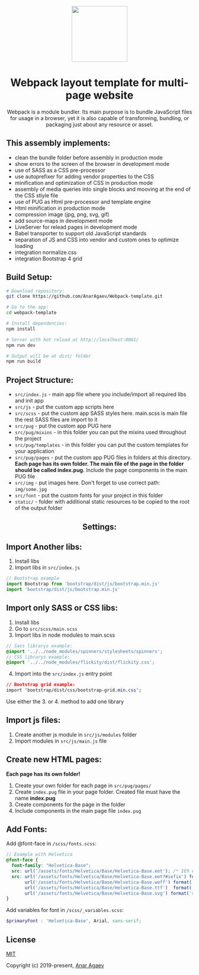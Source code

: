 <div align="center">
  <img width="150" height="150" src="https://webpack.js.org/assets/icon-square-big.svg">
  <h1>Webpack layout template for multi-page website</h1>
  <p>
    Webpack is a module bundler. Its main purpose is to bundle JavaScript files for usage in a browser, yet it is also capable of transforming, bundling, or packaging just about any resource or asset.
  </p>
</div>

## This assembly implements:

- clean the bundle folder before assembly in production mode
- show errors to the screen of the browser in development mode
- use of SASS as a CSS pre-processor
- use autoprefixer for adding vendor properties to the CSS
- minification and optimization of CSS in production mode
- assembly of media queries into single blocks and mooving at the end of the CSS stlyle file
- use of PUG as Html pre-processor and template engine
- Html minification in production mode
- compression image (jpg, png, svg, gif)
- add source-maps in development mode
- LiveServer for relead pages in development mode
- Babel transporter to support old JavaScript standards
- separation of JS and CSS into vendor and custom ones to optimize loading
- integration normalize.css
- integration  Bootstrap 4 grid

## Build Setup:

``` bash
# Download repository:
git clone https://github.com/AnarAgaev/Webpack-template.git

# Go to the app:
cd webpack-template

# Install dependencies:
npm install

# Server with hot reload at http://localhost:8081/
npm run dev

# Output will be at dist/ folder
npm run build
```

## Project Structure:

* `src/index.js` - main app file where you include/import all required libs and init app
* `src/js` - put the custom app scripts here
* `src/scss` - put the custom app SASS styles here. main.scss is main file the rest SASS files are import to it
* `src/pug` - put the custom app PUG here
* `src/pug/mixins` - in this folder you can put the mixins used throughout the project
* `src/pug/templates` - in this folder you can put the custom templates for your application
* `src/pug/pages` - put the custom app PUG files in folders at this directory. **Each page has its own folder. The main file of the page in the folder should be called index.pug.** Include the page components in the main PUG file
* `src/img` - put images here. Don't forget to use correct path: `img/some.jpg`
* `src/font` - put the custom fonts for your project in this folder
* `static/` - folder with additional static resources to be copied to the root of the output folder
  
  
<div align="center">
  <h2>Settings:</h2>
</div>
  
  
## Import Another libs:
1. Install libs
2. Import libs in `src/index.js`
``` js
// Bootstrap example
import Bootstrap from 'bootstrap/dist/js/bootstrap.min.js'
import 'bootstrap/dist/js/bootstrap.min.js'
```

## Import only SASS or CSS libs:
1. Install libs
2. Go to `src/scss/main.scss`
3. Import libs in node modules to main.scss
``` scss
// Sass librarys example:
@import '../../node_modules/spinners/stylesheets/spinners';
// CSS librarys example:
@import '../../node_modules/flickity/dist/flickity.css';
```
4. Import into the `src/index.js` entry point
``` css
// Bootstrap grid example:
import 'bootstrap/dist/css/bootstrap-grid.min.css';
```
Use either the 3. or 4. method to add one library

## Import js files:
1. Create another js module in `src/js/modules` folder
2. Import modules in `src/js/main.js` file

## Create new HTML pages:
**Each page has its own folder!**
1. Create your own folder for each page in `src/pug/pages/`
2. Create `index.pug` file in your page folder. Created file must have the name **index.pug**
3. Сreate components for the page in the folder 
4. Include components in the main page file `index.pug`

## Add Fonts:
Add @font-face in `/scss/fonts.scss`:

``` scss
// Example with Helvetica
@font-face {
  font-family: "Helvetica-Base";
  src: url('/assets/fonts/Helvetica/Base/Helvetica-Base.eot'); /* IE9 Compat Modes */
  src: url('/assets/fonts/Helvetica/Base/Helvetica-Base.eot?#iefix') format('embedded-opentype'), /* IE6-IE8 */
       url('/assets/fonts/Helvetica/Base/Helvetica-Base.woff') format('woff'), /* Pretty Modern Browsers */
       url('/assets/fonts/Helvetica/Base/Helvetica-Base.ttf')  format('truetype'), /* Safari, Android, iOS */
       url('/assets/fonts/Helvetica/Base/Helvetica-Base.svg') format('svg'); /* Legacy iOS */
}
```

Add variables for font in `/scss/_variables.scss`:

``` scss
$primaryFont : 'Helvetica-Base', Arial, sans-serif;
```

## License
[MIT](./LICENSE)

Copyright (c) 2019-present, [Anar Agaev](https://github.com/AnarAgaev)
